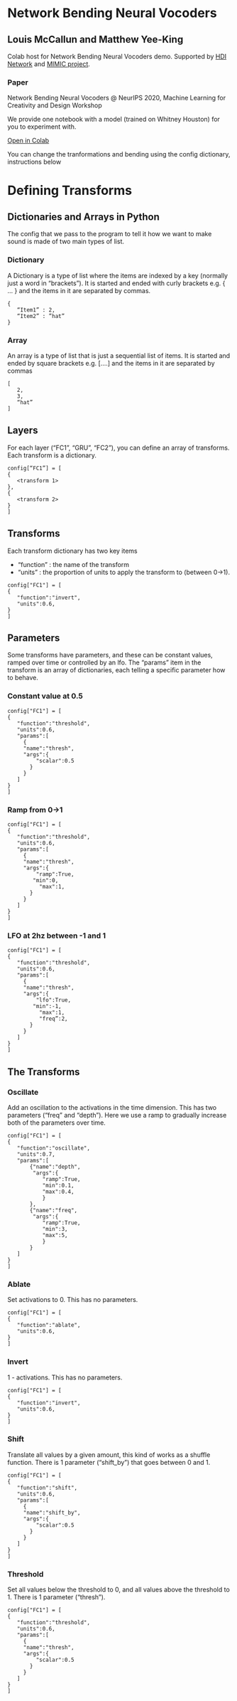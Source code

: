 # Network Bending Neural Vocoders
## Louis McCallun and Matthew Yee-King
Colab host for Network Bending Neural Vocoders demo. Supported by [HDI Network](https://hdi-network.org/) and [MIMIC project](https://hdi-network.org/).

### Paper
Network Bending Neural Vocoders @ NeurIPS 2020, Machine Learning for Creativity and Design Workshop 

We provide one notebook with a model (trained on Whitney Houston) for you to experiment with.

[Open in Colab](https://colab.research.google.com/github/Louismac/network-bending/blob/main/NetworkBending.ipynb)

You can change the tranformations and bending using the config dictionary, instructions below

# Defining Transforms 
## Dictionaries and Arrays in Python
The config that we pass to the program to tell it how we want to make sound is made of two main types of list. 

### Dictionary 
A Dictionary is a type of list where the items are indexed by a key (normally just a word in “brackets”). It is started and ended with curly brackets e.g. { … } and the items in it are separated by commas. 
```
{
   “Item1” : 2,
   “Item2” : ”hat”
}
```
### Array 
An array is a type of list that is just a sequential list of items. It is started and ended by square brackets e.g. [....] and the items in it are separated by commas 
```
[
   2,
   3,
   “hat”
]
```

## Layers 
For each layer (“FC1”, “GRU”, “FC2”), you can define an array of transforms. Each transform is a dictionary. 

```
config[“FC1”] = [
{
   <transform 1>
},
{
   <transform 2>
}
]
```

## Transforms
Each transform dictionary has two key items 
- “function” : the name of the transform
- “units” :  the proportion of units to apply the transform to (between 0->1). 

```
config["FC1"] = [
{
   "function":"invert",
   "units":0.6,
}
]
```

## Parameters
Some transforms have parameters, and these can be constant values, ramped over time or controlled by an lfo. The “params” item in the transform is an array of dictionaries, each telling a specific parameter how to behave.

### Constant value at 0.5
```
config["FC1"] = [
{
   "function":"threshold",
   "units":0.6,
   "params":[
     {
     "name":"thresh",
     "args":{
         "scalar":0.5
       }
     }
   ]
}
]
```
### Ramp from 0->1
```
config["FC1"] = [
{
   "function":"threshold",
   "units":0.6,
   "params":[
     {
     "name":"thresh",
     "args":{
         "ramp":True,
        "min":0,
          "max":1,
       }
     }
   ]
}
]
```

### LFO at 2hz between -1 and 1
```
config["FC1"] = [
{
   "function":"threshold",
   "units":0.6,
   "params":[
     {
     "name":"thresh",
     "args":{
         "lfo":True,
        "min":-1,
          "max":1,
          "freq”:2,  
       }
     }
   ]
}
]
```

## The Transforms 
### Oscillate 
Add an oscillation to the activations in the time dimension. This has two parameters (“freq” and “depth”). Here we use a ramp to gradually increase both of the parameters over time.
```
config["FC1"] = [
{
   "function":"oscillate",
   "units":0.7,
   "params":[
       {"name":"depth",
        "args":{
           "ramp":True,
           "min":0.1,
           "max":0.4,
           }
       },
       {"name":"freq",
        "args":{
           "ramp":True,
           "min":3,
           "max":5,
           }
       }
   ]
}
]
```

### Ablate
Set activations to 0. This has no parameters.
```
config["FC1"] = [
{
   "function":"ablate",
   "units":0.6,
}
]
```

### Invert
1 - activations. This has no parameters.
```
config["FC1"] = [
{
   "function":"invert",
   "units":0.6,
}
]
```

### Shift
Translate all values by a given amount, this kind of works as a shuffle function. There is 1 parameter (“shift_by”) that goes between 0 and 1.
```
config["FC1"] = [
{
   "function":"shift",
   "units":0.6,
   "params":[
     {
     "name":"shift_by",
     "args":{
         "scalar":0.5
       }
     }
   ]
}
]
```

### Threshold
Set all values below the threshold to 0, and all values above the threshold to 1. There is 1 parameter (“thresh”).
``` 
config["FC1"] = [
{
   "function":"threshold",
   "units":0.6,
   "params":[
     {
     "name":"thresh",
     "args":{
         "scalar":0.5
       }
     }
   ]
}
]
```
